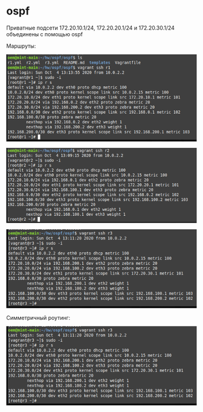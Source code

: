 # ospf
Приватные подсети 172.20.10.1/24, 172.20.20.1/24 и 172.20.30.1/24 объединены с помощью ospf

Маршруты:

![Image alt](https://github.com/Sergey-SSA/ospf/blob/master/printscreen/1.png)

![Image alt](https://github.com/Sergey-SSA/ospf/blob/master/printscreen/2.png)

![Image alt](https://github.com/Sergey-SSA/ospf/blob/master/printscreen/3.png)

Симметричный роутинг:

![Image alt](https://github.com/Sergey-SSA/ospf/blob/master/printscreen/3.png)
